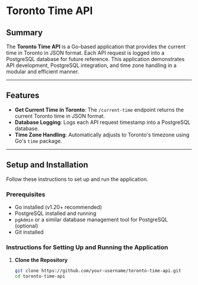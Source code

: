 # Toronto Time API

## Summary

The **Toronto Time API** is a Go-based application that provides the current time in Toronto in JSON format. Each API request is logged into a PostgreSQL database for future reference. This application demonstrates API development, PostgreSQL integration, and time zone handling in a modular and efficient manner.

---

## Features

- **Get Current Time in Toronto**: The `/current-time` endpoint returns the current Toronto time in JSON format.
- **Database Logging**: Logs each API request timestamp into a PostgreSQL database.
- **Time Zone Handling**: Automatically adjusts to Toronto's timezone using Go's `time` package.

---

## Setup and Installation

Follow these instructions to set up and run the application.

### Prerequisites

- Go installed (v1.20+ recommended)
- PostgreSQL installed and running
- `pgAdmin` or a similar database management tool for PostgreSQL (optional)
- Git installed

### Instructions for Setting Up and Running the Application

1. **Clone the Repository**
   ```bash
   git clone https://github.com/your-username/toronto-time-api.git
   cd toronto-time-api

